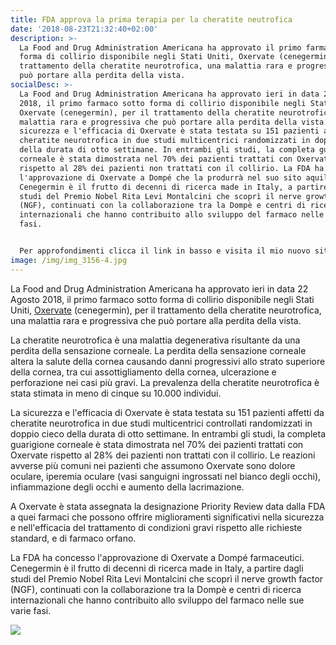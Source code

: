 ```yaml
---
title: FDA approva la prima terapia per la cheratite neutrofica
date: '2018-08-23T21:32:40+02:00'
description: >-
  La Food and Drug Administration Americana ha approvato il primo farmaco sotto
  forma di collirio disponibile negli Stati Uniti, Oxervate (cenegermin), per il
  trattamento della cheratite neurotrofica, una malattia rara e progressiva che
  può portare alla perdita della vista.
socialDesc: >-
  La Food and Drug Administration Americana ha approvato ieri in data 22 Agosto
  2018, il primo farmaco sotto forma di collirio disponibile negli Stati Uniti,
  Oxervate (cenegermin), per il trattamento della cheratite neurotrofica, una
  malattia rara e progressiva che può portare alla perdita della vista. La
  sicurezza e l'efficacia di Oxervate è stata testata su 151 pazienti affetti da
  cheratite neurotrofica in due studi multicentrici randomizzati in doppio cieco
  della durata di otto settimane. In entrambi gli studi, la completa guarigione
  corneale è stata dimostrata nel 70% dei pazienti trattati con Oxervate
  rispetto al 28% dei pazienti non trattati con il collirio. La FDA ha concesso
  l'approvazione di Oxervate a Dompé che la produrrà nel suo sito aquilano.
  Cenegermin è il frutto di decenni di ricerca made in Italy, a partire dagli
  studi del Premio Nobel Rita Levi Montalcini che scoprì il nerve growth factor
  (NGF), continuati con la collaborazione tra la Dompè e centri di ricerca
  internazionali che hanno contribuito allo sviluppo del farmaco nelle sue varie
  fasi.


  Per approfondimenti clicca il link in basso e visita il mio nuovo sito...
image: /img/img_3156-4.jpg
---
```

La Food and Drug Administration Americana ha approvato ieri in data 22 Agosto 2018, il primo farmaco sotto forma di collirio disponibile negli Stati Uniti, [Oxervate](https://www.fda.gov/NewsEvents/Newsroom/PressAnnouncements/ucm618047.htm) (cenegermin), per il trattamento della cheratite neurotrofica, una malattia rara e progressiva che può portare alla perdita della vista.

La cheratite neurotrofica è una malattia degenerativa risultante da una perdita della sensazione corneale. La perdita della sensazione corneale altera la salute della cornea causando danni progressivi allo strato superiore della cornea, tra cui assottigliamento della cornea, ulcerazione e perforazione nei casi più gravi. La prevalenza della cheratite neurotrofica è stata stimata in meno di cinque su 10.000 individui.

La sicurezza e l'efficacia di Oxervate è stata testata su 151 pazienti affetti da cheratite neurotrofica in due studi multicentrici controllati randomizzati in doppio cieco della durata di otto settimane. In entrambi gli studi, la completa guarigione corneale è stata dimostrata nel 70% dei pazienti trattati con Oxervate rispetto al 28% dei pazienti non trattati con il collirio. Le reazioni avverse più comuni nei pazienti che assumono Oxervate sono dolore oculare, iperemia oculare (vasi sanguigni ingrossati nel bianco degli occhi), infiammazione degli occhi e aumento della lacrimazione.

A Oxervate è stata assegnata la designazione Priority Review data dalla FDA a quei farmaci che possono offrire miglioramenti significativi nella sicurezza e nell'efficacia del trattamento di condizioni gravi rispetto alle richieste standard, e di farmaco orfano.

La FDA ha concesso l'approvazione di Oxervate a Dompé farmaceutici. Cenegermin è il frutto di decenni di ricerca made in Italy, a partire dagli studi del Premio Nobel Rita Levi Montalcini che scoprì il nerve growth factor (NGF), continuati con la collaborazione tra la Dompè e centri di ricerca internazionali che hanno contribuito allo sviluppo del farmaco nelle sue varie fasi.

![](/img/016191843.jpg)
